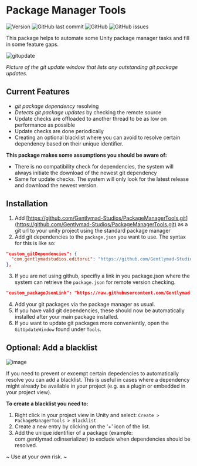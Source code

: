 # Package Manager Tools

![Version](https://img.shields.io/github/package-json/v/Gentlymad-Studios/PackageManagerTools)
![GitHub last commit](https://img.shields.io/github/last-commit/Gentlymad-Studios/PackageManagerTools)
![GitHub](https://img.shields.io/github/license/Gentlymad-Studios/PackageManagerTools)
![GitHub issues](https://img.shields.io/github/issues-raw/Gentlymad-Studios/PackageManagerTools)

This package helps to automate some Unity package manager tasks and fill in some feature gaps.

![gitupdate](https://user-images.githubusercontent.com/530629/206590096-63bd0417-e6f9-43fd-bfdc-3481455abebb.png)

*Picture of the git update window that lists any outstanding git package updates.*

## Current Features
- *git package dependency* resolving
- *Detects git package updates* by checking the remote source
- Update checks are offloaded to another thread to be as low on performance as possible
- Update checks are done periodically
- Creating an optional blacklist where you can avoid to resolve certain dependency based on their unique identifier.

**This package makes some assumptions you should be aware of:**
- There is no compatibility check for dependencies, the system will always initiate the download of the newest git dependency
- Same for update checks. The system will only look for the latest release and download the newest version.

## Installation
1. Add [https://github.com/Gentlymad-Studios/PackageManagerTools.git](https://github.com/Gentlymad-Studios/PackageManagerTools.git) as a git url to your unity project using the standard package manager
2. Add git dependencies to the `package.json` you want to use. The syntax for this is like so:
```json
"custom_gitDependencies": {
  "com.gentlymadstudios.editorui": "https://github.com/Gentlymad-Studios/EditorUI.git"
},
```
3. If you are not using github, specifiy a link in you package.json where the system can retrieve the `package.json` for remote version checking.
```json
"custom_packageJsonLink": "https://raw.githubusercontent.com/Gentlymad-Studios/EditorHelper/master/package.json",
```
4. Add your git packages via the package manager as usual.
5. If you have valid git dependencies, these should now be automatically installed after your main package installed.
6. If you want to update git packages more conveniently, open the `GitUpdateWindow` found under `Tools`.

## Optional: Add a blacklist
![image](https://user-images.githubusercontent.com/530629/220437463-27a35f97-aee2-4d3e-8b6c-74fcecfe812e.png)

If you need to prevent or excempt certain depedencies to automatically resolve you can add a blacklist.
This is useful in cases where a dependency might already be available in your project (e.g. as a plugin or embedded in your project view).

**To create a blacklist you need to:**
1. Right click in your project view in Unity and select: `Create > PackageManagerTools > Blacklist`
2. Create a new entry by clicking on the '+' icon of the list.
3. Add the unique identifier of a package (example: com.gentlymad.odinserializer) to exclude when dependencies should be resolved.

~ Use at your own risk. ~
